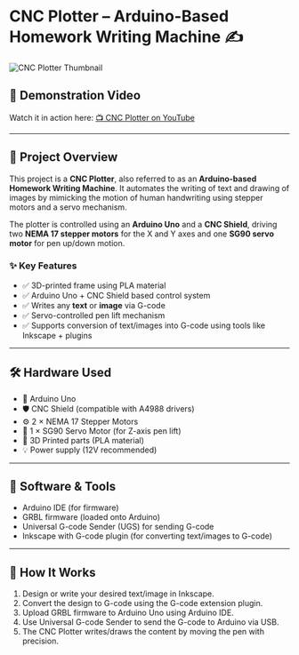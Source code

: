 # CNC Plotter – Arduino-Based Homework Writing Machine ✍️

![CNC Plotter Thumbnail](https://img.youtube.com/vi/Tq1Xrh2ECn4/maxresdefault.jpg)

## 🎥 Demonstration Video

Watch it in action here: [📺 CNC Plotter on YouTube](https://youtu.be/Tq1Xrh2ECn4?feature=shared)

---

## 📌 Project Overview

This project is a **CNC Plotter**, also referred to as an **Arduino-based Homework Writing Machine**. It automates the writing of text and drawing of images by mimicking the motion of human handwriting using stepper motors and a servo mechanism.

The plotter is controlled using an **Arduino Uno** and a **CNC Shield**, driving two **NEMA 17 stepper motors** for the X and Y axes and one **SG90 servo motor** for pen up/down motion.

### ✨ Key Features

- ✅ 3D-printed frame using PLA material
- ✅ Arduino Uno + CNC Shield based control system
- ✅ Writes any **text** or **image** via G-code
- ✅ Servo-controlled pen lift mechanism
- ✅ Supports conversion of text/images into G-code using tools like Inkscape + plugins

---

## 🛠️ Hardware Used

- 🧠 Arduino Uno
- 🛡 CNC Shield (compatible with A4988 drivers)
- ⚙️ 2 × NEMA 17 Stepper Motors
- 🔄 1 × SG90 Servo Motor (for Z-axis pen lift)
- 🔧 3D Printed parts (PLA material)
- 💡 Power supply (12V recommended)

---

## 🧩 Software & Tools

- Arduino IDE (for firmware)
- GRBL firmware (loaded onto Arduino)
- Universal G-code Sender (UGS) for sending G-code
- Inkscape with G-code plugin (for converting text/images to G-code)

---

## 📐 How It Works

1. Design or write your desired text/image in Inkscape.
2. Convert the design to G-code using the G-code extension plugin.
3. Upload GRBL firmware to Arduino Uno using Arduino IDE.
4. Use Universal G-code Sender to send the G-code to Arduino via USB.
5. The CNC Plotter writes/draws the content by moving the pen with precision.
